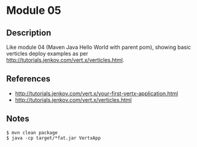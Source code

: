 # Module 05

## Description

Like module 04 (Maven Java Hello World with parent pom), showing basic verticles deploy examples as per http://tutorials.jenkov.com/vert.x/verticles.html.

## References

* http://tutorials.jenkov.com/vert.x/your-first-vertx-application.html
* http://tutorials.jenkov.com/vert.x/verticles.html

## Notes

```
$ mvn clean package
$ java -cp target/*fat.jar VertxApp
```
